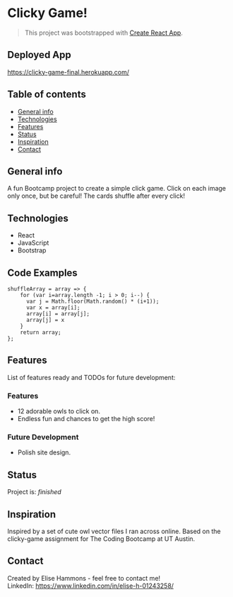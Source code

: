 # Clicky Game!
> This project was bootstrapped with [Create React App](https://github.com/facebook/create-react-app).
## Deployed App
https://clicky-game-final.herokuapp.com/

## Table of contents
* [General info](#general-info)
* [Technologies](#technologies)
* [Features](#features)
* [Status](#status)
* [Inspiration](#inspiration)
* [Contact](#contact)

## General info
A fun Bootcamp project to create a simple click game. Click on each image only once, but be careful! The cards shuffle after every click!

## Technologies
* React
* JavaScript
* Bootstrap

## Code Examples
    shuffleArray = array => {
        for (var i=array.length -1; i > 0; i--) {
          var j = Math.floor(Math.random() * (i+1));
          var x = array[i];
          array[i] = array[j];
          array[j] = x
        }
        return array;
    };

## Features
List of features ready and TODOs for future development:
### Features
* 12 adorable owls to click on.
* Endless fun and chances to get the high score!
### Future Development
* Polish site design.

## Status
Project is: _finished_

## Inspiration
Inspired by a set of cute owl vector files I ran across online.
Based on the clicky-game assignment for The Coding Bootcamp at UT Austin.

## Contact
Created by Elise Hammons - feel free to contact me!
<br>LinkedIn: https://www.linkedin.com/in/elise-h-01243258/